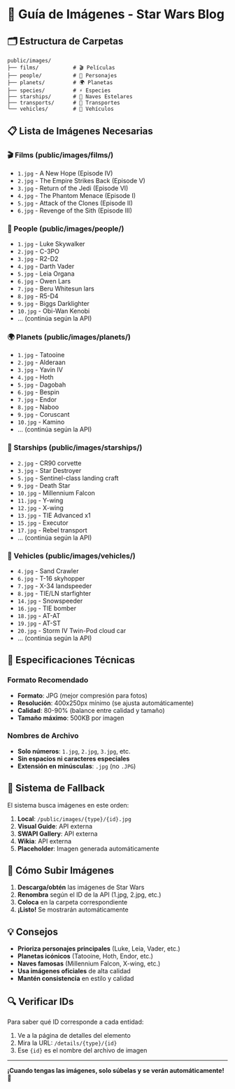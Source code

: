 # 📸 Guía de Imágenes - Star Wars Blog

## 🗂️ Estructura de Carpetas

```
public/images/
├── films/           # 🎬 Películas
├── people/          # 👥 Personajes  
├── planets/         # 🌍 Planetas
├── species/         # ⚡ Especies
├── starships/       # 🚀 Naves Estelares
├── transports/      # 🚛 Transportes
└── vehicles/        # 🚗 Vehículos
```

## 📋 Lista de Imágenes Necesarias

### 🎬 Films (public/images/films/)
- `1.jpg` - A New Hope (Episode IV)
- `2.jpg` - The Empire Strikes Back (Episode V)  
- `3.jpg` - Return of the Jedi (Episode VI)
- `4.jpg` - The Phantom Menace (Episode I)
- `5.jpg` - Attack of the Clones (Episode II)
- `6.jpg` - Revenge of the Sith (Episode III)

### 👥 People (public/images/people/)
- `1.jpg` - Luke Skywalker
- `2.jpg` - C-3PO
- `3.jpg` - R2-D2
- `4.jpg` - Darth Vader
- `5.jpg` - Leia Organa
- `6.jpg` - Owen Lars
- `7.jpg` - Beru Whitesun lars
- `8.jpg` - R5-D4
- `9.jpg` - Biggs Darklighter
- `10.jpg` - Obi-Wan Kenobi
- ... (continúa según la API)

### 🌍 Planets (public/images/planets/)
- `1.jpg` - Tatooine
- `2.jpg` - Alderaan
- `3.jpg` - Yavin IV
- `4.jpg` - Hoth
- `5.jpg` - Dagobah
- `6.jpg` - Bespin
- `7.jpg` - Endor
- `8.jpg` - Naboo
- `9.jpg` - Coruscant
- `10.jpg` - Kamino
- ... (continúa según la API)

### 🚀 Starships (public/images/starships/)
- `2.jpg` - CR90 corvette
- `3.jpg` - Star Destroyer
- `5.jpg` - Sentinel-class landing craft
- `9.jpg` - Death Star
- `10.jpg` - Millennium Falcon
- `11.jpg` - Y-wing
- `12.jpg` - X-wing
- `13.jpg` - TIE Advanced x1
- `15.jpg` - Executor
- `17.jpg` - Rebel transport
- ... (continúa según la API)

### 🚗 Vehicles (public/images/vehicles/)
- `4.jpg` - Sand Crawler
- `6.jpg` - T-16 skyhopper
- `7.jpg` - X-34 landspeeder
- `8.jpg` - TIE/LN starfighter
- `14.jpg` - Snowspeeder
- `16.jpg` - TIE bomber
- `18.jpg` - AT-AT
- `19.jpg` - AT-ST
- `20.jpg` - Storm IV Twin-Pod cloud car
- ... (continúa según la API)

## 📏 Especificaciones Técnicas

### Formato Recomendado
- **Formato**: JPG (mejor compresión para fotos)
- **Resolución**: 400x250px mínimo (se ajusta automáticamente)
- **Calidad**: 80-90% (balance entre calidad y tamaño)
- **Tamaño máximo**: 500KB por imagen

### Nombres de Archivo
- **Solo números**: `1.jpg`, `2.jpg`, `3.jpg`, etc.
- **Sin espacios ni caracteres especiales**
- **Extensión en minúsculas**: `.jpg` (no `.JPG`)

## 🔄 Sistema de Fallback

El sistema busca imágenes en este orden:
1. **Local**: `/public/images/{type}/{id}.jpg`
2. **Visual Guide**: API externa
3. **SWAPI Gallery**: API externa  
4. **Wikia**: API externa
5. **Placeholder**: Imagen generada automáticamente

## 🚀 Cómo Subir Imágenes

1. **Descarga/obtén** las imágenes de Star Wars
2. **Renombra** según el ID de la API (1.jpg, 2.jpg, etc.)
3. **Coloca** en la carpeta correspondiente
4. **¡Listo!** Se mostrarán automáticamente

## 💡 Consejos

- **Prioriza personajes principales** (Luke, Leia, Vader, etc.)
- **Planetas icónicos** (Tatooine, Hoth, Endor, etc.)
- **Naves famosas** (Millennium Falcon, X-wing, etc.)
- **Usa imágenes oficiales** de alta calidad
- **Mantén consistencia** en estilo y calidad

## 🔍 Verificar IDs

Para saber qué ID corresponde a cada entidad:
1. Ve a la página de detalles del elemento
2. Mira la URL: `/details/{type}/{id}`
3. Ese `{id}` es el nombre del archivo de imagen

---

**¡Cuando tengas las imágenes, solo súbelas y se verán automáticamente!** 🎉
